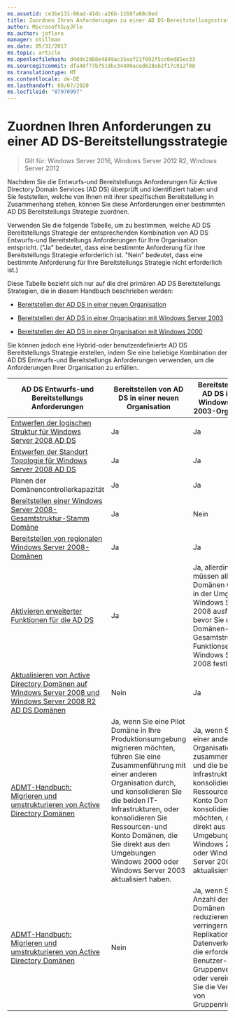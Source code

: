 ```yaml
---
ms.assetid: ce3be131-06ad-41dc-a26b-1168fa68c8ed
title: Zuordnen Ihren Anforderungen zu einer AD DS-Bereitstellungsstrategie
author: MicrosoftGuyJFlo
ms.author: joflore
manager: mtillman
ms.date: 05/31/2017
ms.topic: article
ms.openlocfilehash: d4ddc2d88e4849ac35eaf21f092f5cc0ed85ec33
ms.sourcegitcommit: dfa48f77b751dbc34409aced628eb2f17c912f08
ms.translationtype: MT
ms.contentlocale: de-DE
ms.lasthandoff: 08/07/2020
ms.locfileid: "87970997"
---
```

# <a name="mapping-your-requirements-to-an-ad-ds-deployment-strategy"></a>Zuordnen Ihren Anforderungen zu einer AD DS-Bereitstellungsstrategie

> Gilt für: Windows Server 2016, Windows Server 2012 R2, Windows Server 2012

Nachdem Sie die Entwurfs-und Bereitstellungs Anforderungen für Active Directory Domain Services (AD DS) überprüft und identifiziert haben und Sie feststellen, welche von Ihnen mit ihrer spezifischen Bereitstellung in Zusammenhang stehen, können Sie diese Anforderungen einer bestimmten AD DS Bereitstellungs Strategie zuordnen.

Verwenden Sie die folgende Tabelle, um zu bestimmen, welche AD DS Bereitstellungs Strategie der entsprechenden Kombination von AD DS Entwurfs-und Bereitstellungs Anforderungen für Ihre Organisation entspricht. ("Ja" bedeutet, dass eine bestimmte Anforderung für Ihre Bereitstellungs Strategie erforderlich ist. "Nein" bedeutet, dass eine bestimmte Anforderung für Ihre Bereitstellungs Strategie nicht erforderlich ist.)

Diese Tabelle bezieht sich nur auf die drei primären AD DS Bereitstellungs Strategien, die in diesem Handbuch beschrieben werden:

-   [Bereitstellen der AD DS in einer neuen Organisation](../../ad-ds/plan/Deploying-AD-DS-in-a-New-Organization.md)

-   [Bereitstellen der AD DS in einer Organisation mit Windows Server 2003](../../ad-ds/plan/Deploying-AD-DS-in-a-Windows-Server-2003-Organization.md)

-   [Bereitstellen der AD DS in einer Organisation mit Windows 2000](../../ad-ds/plan/Deploying-AD-DS-in-a-Windows-2000-Organization.md)

Sie können jedoch eine Hybrid-oder benutzerdefinierte AD DS Bereitstellungs Strategie erstellen, indem Sie eine beliebige Kombination der AD DS Entwurfs-und Bereitstellungs Anforderungen verwenden, um die Anforderungen Ihrer Organisation zu erfüllen.

| AD DS Entwurfs-und Bereitstellungs Anforderungen | Bereitstellen von AD DS in einer neuen Organisation | Bereitstellen von AD DS in einer Windows Server 2003-Organisation | Bereitstellen von AD DS in einer Windows 2000-Organisation |
| ---------------------------------------- | ------------------------------------- | ----------------------------------------------------- |----------------------------------------------- |
| [Entwerfen der logischen Struktur für Windows Server 2008 AD DS](/previous-versions/windows/it-pro/windows-server-2008-r2-and-2008/cc770806(v=ws.10)) | Ja | Ja | Ja |
| [Entwerfen der Standort Topologie für Windows Server 2008 AD DS](Designing-the-Site-Topology.md) | Ja | Ja | Ja |
| Planen der Domänencontrollerkapazität | Ja | Ja | Ja |
| [Bereitstellen einer Windows Server 2008-Gesamtstruktur-Stamm Domäne](/previous-versions/windows/it-pro/windows-server-2008-r2-and-2008/cc731174(v=ws.10)) | Ja | Nein | Nein |
| [Bereitstellen von regionalen Windows Server 2008-Domänen](/previous-versions/windows/it-pro/windows-server-2008-r2-and-2008/cc755118(v=ws.10)) | Ja | Ja | Ja |
| [Aktivieren erweiterter Funktionen für die AD DS](../../ad-ds/plan/Enabling-Advanced-Features-for-AD-DS.md) | Ja |Ja, allerdings müssen alle Domänen Controller in der Umgebung Windows Server 2008 ausführen, bevor Sie die Domänen-oder Gesamtstruktur Funktionsebene auf Windows Server 2008 festlegen. | Ja, allerdings müssen alle Domänen Controller in der Umgebung Windows Server 2008 ausführen, bevor Sie die Domänen-oder Gesamtstruktur Funktionsebene auf Windows Server 2008 festlegen. |
| [Aktualisieren von Active Directory Domänen auf Windows Server 2008 und Windows Server 2008 R2 AD DS Domänen](/previous-versions/windows/it-pro/windows-server-2008-r2-and-2008/cc731188(v=ws.10)) | Nein | Ja | Ja |
| [ADMT-Handbuch: Migrieren und umstrukturieren von Active Directory Domänen](/previous-versions/windows/it-pro/windows-server-2008-r2-and-2008/cc974332(v=ws.10)) | Ja, wenn Sie eine Pilot Domäne in Ihre Produktionsumgebung migrieren möchten, führen Sie eine Zusammenführung mit einer anderen Organisation durch, und konsolidieren Sie die beiden IT-Infrastrukturen, oder konsolidieren Sie Ressourcen-und Konto Domänen, die Sie direkt aus den Umgebungen Windows 2000 oder Windows Server 2003 aktualisiert haben. | Ja, wenn Sie mit einer anderen Organisation zusammenführen und die beiden IT-Infrastrukturen konsolidieren oder Ressourcen-und Konto Domänen konsolidieren möchten, die Sie direkt aus den Umgebungen Windows 2000 oder Windows Server 2003 aktualisiert haben. | Ja, wenn Sie mit einer anderen Organisation zusammenführen und die beiden IT-Infrastrukturen konsolidieren oder Ressourcen-und Konto Domänen konsolidieren möchten, die Sie direkt aus den Umgebungen Windows 2000 oder Windows Server 2003 aktualisiert haben. |
| [ADMT-Handbuch: Migrieren und umstrukturieren von Active Directory Domänen](/previous-versions/windows/it-pro/windows-server-2008-r2-and-2008/cc974332(v=ws.10)) | Nein | Ja, wenn Sie die Anzahl der Domänen reduzieren müssen, verringern Sie den Replikations Datenverkehr und die erforderliche Benutzer-und Gruppenverwaltung, oder vereinfachen Sie die Verwaltung von Gruppenrichtlinie. | Ja, wenn Sie die Anzahl der Domänen reduzieren müssen, verringern Sie den Replikations Datenverkehr und die erforderliche Benutzer-und Gruppenverwaltung, oder vereinfachen Sie die Verwaltung von Gruppenrichtlinie. |
